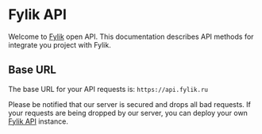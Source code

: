 # Fylik API
Welcome to [Fylik](https://fylik.ru) open API. This documentation describes API methods for integrate you project with Fylik.

## Base URL
The base URL for your API requests is:
`https://api.fylik.ru`

Please be notified that our server is secured and drops all bad requests. If your requests are being dropped by our server, you can deploy your own [Fylik API](https://github.com/hoolie-projects/fylik-api) instance.
